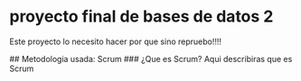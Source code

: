# proyecto final de bases de datos 2
<p>Este proyecto lo necesito hacer por que sino repruebo!!!!</p>
## Metodologia usada: Scrum
### ¿Que es Scrum?
Aqui describiras que es Scrum

